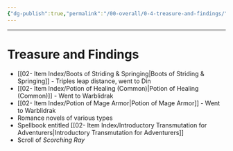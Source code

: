 ```yaml
---
{"dg-publish":true,"permalink":"/00-overall/0-4-treasure-and-findings/"}
---
```


---
# Treasure and Findings
- [[02- Item Index/Boots of Striding & Springing\|Boots of Striding & Springing]] - Triples leap distance, went to Din
- [[02- Item Index/Potion of Healing (Common)\|Potion of Healing (Common)]] - Went to Warblidrak
- [[02- Item Index/Potion of Mage Armor\|Potion of Mage Armor]] - Went to Warblidrak
- Romance novels of various types
- Spellbook entitled [[02- Item Index/Introductory Transmutation for Adventurers\|Introductory Transmutation for Adventurers]]
- Scroll of *Scorching Ray*

